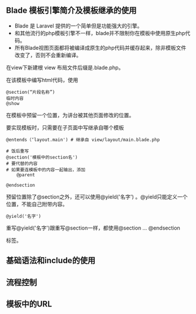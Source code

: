 ## Blade 模板引擎简介及模板继承的使用
- Blade 是 Laravel 提供的一个简单但是功能强大的引擎。
- 和其他流行的php模板引擎不一样，blade并不限制你在模板中使用原生php代码。
- 所有Blade视图页面都将被编译成原生的php代码并缓存起来，除非模板文件改变了，否则不会重新编译。

在view下新建根 view 布局文件后缀是.blade.php。

在该模板中编写html代码，使用
```
@section(“片段名称”)
临时内容
@show
```
在模板中预留一个位置，为讲台被其他页面修改的位置。

要实现模板时，只需要在子页面中写继承自哪个模板
```
@entends（‘layout.main') # 继承自 view/layout/main.blade.php

# 饭后重写
@section('模板中的section名')
# 要代替的内容
# 如果要连模板中的内容一起输出，添加
    @parent
    
@endsection

```

预留位置除了@section之外，还可以使用@yield('名字') 。@yield只能定义一个位置，不能自己附带内容。

```
@yield('名字')
```
重写@yield('名字')跟重写@section一样，都使用@section ... @endsection

标签。

## 基础语法和include的使用

## 流程控制

## 模板中的URL

